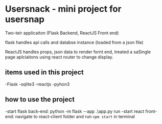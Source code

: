 # Usersnack - mini project for usersnap

Two-teir applicaiton (Flask Backend, ReactJS Front end)

flask handles api calls and databse instance (loaded from a json file)

ReactJS handles props, json data to render fornt end, treated a saSingle page aplciaitons using react router to change display.

## items used in this project
-Flask
-sqlite3
-reactjs
-pyhon3


## how to use the project
-start flask back-end: python -m flask --app .\app.py run
-start react front-end: navigate to react-client folder and run `npm start` in terminal
